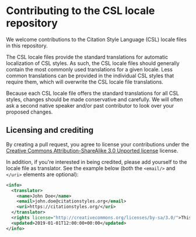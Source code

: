 # Contributing to the CSL locale repository

We welcome contributions to the Citation Style Language (CSL) locale files in this repository.

The CSL locale files provide the standard translations for automatic localization of CSL styles.
As such, the CSL locale files should generally contain the most commonly used translations for a given locale.
Less common translations can be provided in the individual CSL styles that require them, which will overwrite the CSL locale file translations.

Because each CSL locale file offers the standard translations for all CSL styles, changes should be made conservative and carefully.
We will often ask a second native speaker and/or past contributor to look over your proposed changes.

## Licensing and crediting

By creating a pull request, you agree to license your contributions under the [Creative Commons Attribution-ShareAlike 3.0 Unported license](http://creativecommons.org/licenses/by-sa/3.0/) license.

In addition, if you're interested in being credited, please add yourself to the locale file as translator. See the example below (both the `<email/>` and `</uri>` elements are optional):

```xml
<info>
  <translator>
    <name>John Doe</name>
    <email>john.doe@citationstyles.org</email>
    <uri>https://citationstyles.org/</uri>
  </translator>
  <rights license="http://creativecommons.org/licenses/by-sa/3.0/">This work is licensed under a Creative Commons Attribution-ShareAlike 3.0 License</rights>
  <updated>2019-01-01T12:00:00+00:00</updated>
</info>
```
